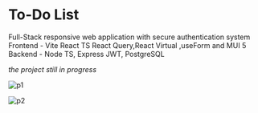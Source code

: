 # To-Do List 
Full-Stack responsive web application with secure authentication system
</br>
Frontend - Vite React TS React Query,React Virtual ,useForm and MUI 5
</br>
Backend - Node TS, Express JWT, PostgreSQL

*the project still in progress*


![p1](https://user-images.githubusercontent.com/56003294/204334027-1a397133-cbd3-4efd-8688-d9f1c0063831.jpg)

![p2](https://user-images.githubusercontent.com/56003294/204334073-13ae1450-fa30-4f11-95e2-1a80f53f32a0.jpg)

 
  
  
